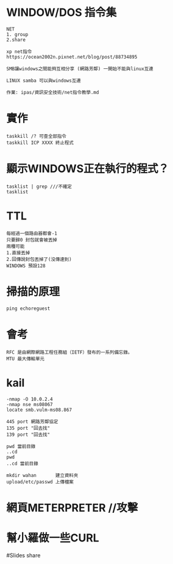 # WINDOW/DOS 指令集
```
NET
1. group
2.share
```
```
xp net指令
https://ocean2002n.pixnet.net/blog/post/88734895
```
```
SMB讓windows之間能夠互相分享 (網路芳鄰) 一開始不能與linux互連

LINUX samba 可以與windows互連
```
```
作業: ipas/資訊安全技術/net指令教學.md
```
# 實作
```
taskkill /? 可查全部指令
taskkill ICP XXXX 終止程式
```
# 顯示WINDOWS正在執行的程式？
```
tasklist | grep ///不確定 
tasklist
```

# TTL
```
每經過一個路由器都會-1
只要歸0 封包就會被丟掉
兩種可能
1.直接丟掉
2.回傳說封包丟掉了(沒傳達到)
WINDOWS 預設128
```

# 掃描的原理
```
ping echoreguest
```
# 會考
```
RFC 是由網際網路工程任務組（IETF）發布的一系列備忘錄。
MTU 最大傳輸單元
```
# kail
```
-nmap -O 10.0.2.4
-nmap nse ms08067
locate smb.vulm-ms08.867

445 port 網路芳鄰協定
135 port "回去找"
139 port "回去找"

pwd 當前目錄
..cd
pwd
..cd 當前目錄

mkdir wahan       建立資料夾
upload/etc/passwd 上傳檔案
```
# 網頁METERPRETER //攻擊


# 幫小羅做一些CURL
#Slides share
